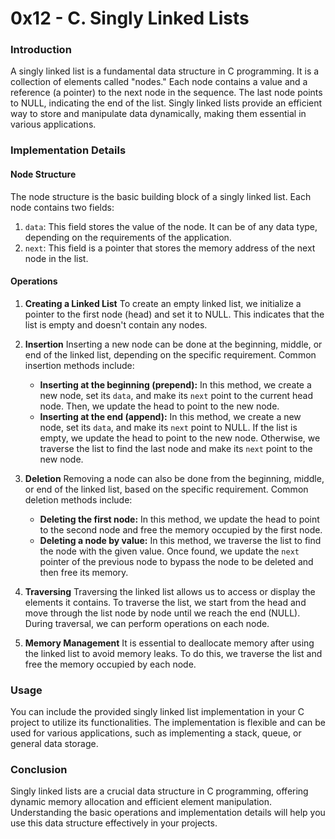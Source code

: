 # 0x12 - C. Singly Linked Lists

### Introduction
A singly linked list is a fundamental data structure in C programming. It is a collection of elements called "nodes." Each node contains a value and a reference (a pointer) to the next node in the sequence. The last node points to NULL, indicating the end of the list. Singly linked lists provide an efficient way to store and manipulate data dynamically, making them essential in various applications.

### Implementation Details

#### Node Structure
The node structure is the basic building block of a singly linked list. Each node contains two fields:

1. `data`: This field stores the value of the node. It can be of any data type, depending on the requirements of the application.
2. `next`: This field is a pointer that stores the memory address of the next node in the list.

#### Operations

1. **Creating a Linked List**
   To create an empty linked list, we initialize a pointer to the first node (head) and set it to NULL. This indicates that the list is empty and doesn't contain any nodes.

2. **Insertion**
   Inserting a new node can be done at the beginning, middle, or end of the linked list, depending on the specific requirement. Common insertion methods include:
   - **Inserting at the beginning (prepend):** In this method, we create a new node, set its `data`, and make its `next` point to the current head node. Then, we update the head to point to the new node.
   - **Inserting at the end (append):** In this method, we create a new node, set its `data`, and make its `next` point to NULL. If the list is empty, we update the head to point to the new node. Otherwise, we traverse the list to find the last node and make its `next` point to the new node.

3. **Deletion**
   Removing a node can also be done from the beginning, middle, or end of the linked list, based on the specific requirement. Common deletion methods include:
   - **Deleting the first node:** In this method, we update the head to point to the second node and free the memory occupied by the first node.
   - **Deleting a node by value:** In this method, we traverse the list to find the node with the given value. Once found, we update the `next` pointer of the previous node to bypass the node to be deleted and then free its memory.

4. **Traversing**
   Traversing the linked list allows us to access or display the elements it contains. To traverse the list, we start from the head and move through the list node by node until we reach the end (NULL). During traversal, we can perform operations on each node.

5. **Memory Management**
   It is essential to deallocate memory after using the linked list to avoid memory leaks. To do this, we traverse the list and free the memory occupied by each node.

### Usage
You can include the provided singly linked list implementation in your C project to utilize its functionalities. The implementation is flexible and can be used for various applications, such as implementing a stack, queue, or general data storage.

### Conclusion
Singly linked lists are a crucial data structure in C programming, offering dynamic memory allocation and efficient element manipulation. Understanding the basic operations and implementation details will help you use this data structure effectively in your projects.
